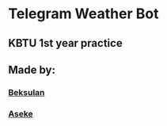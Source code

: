 # Telegram Weather Bot
## KBTU 1st year practice
## Made by: 
### <a href = "https://github.com/beksuItan/"> Beksulan </a>
### <a href = "https://github.com/aseke7182/"> Aseke </a>